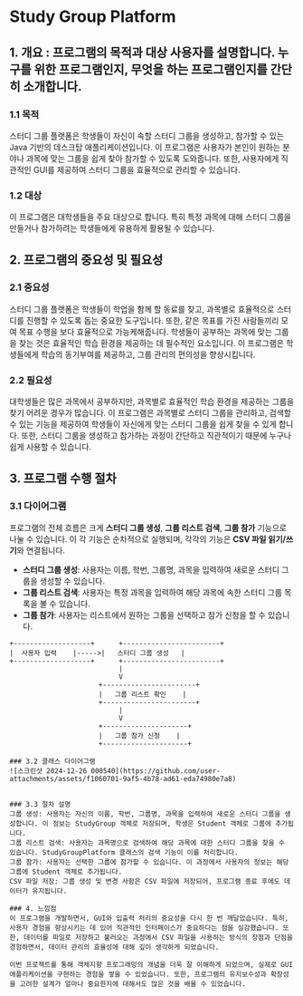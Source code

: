 # Study Group Platform

## 1. 개요 :  프로그램의 목적과 대상 사용자를 설명합니다. 누구를 위한 프로그램인지, 무엇을 하는 프로그램인지를 간단히 소개합니다.

### 1.1 목적
스터디 그룹 플랫폼은 학생들이 자신이 속할 스터디 그룹을 생성하고, 참가할 수 있는 Java 기반의 데스크탑 애플리케이션입니다. 이 프로그램은 사용자가 본인이 원하는 분야나 과목에 맞는 그룹을 쉽게 찾아 참가할 수 있도록 도와줍니다. 또한, 사용자에게 직관적인 GUI를 제공하여 스터디 그룹을 효율적으로 관리할 수 있습니다.

### 1.2 대상
이 프로그램은 대학생들을 주요 대상으로 합니다. 특히 특정 과목에 대해 스터디 그룹을 만들거나 참가하려는 학생들에게 유용하게 활용될 수 있습니다. 

## 2. 프로그램의 중요성 및 필요성

### 2.1 중요성
스터디 그룹 플랫폼은 학생들이 학업을 함께 할 동료를 찾고, 과목별로 효율적으로 스터디를 진행할 수 있도록 돕는 중요한 도구입니다. 또한, 같은 목표를 가진 사람들끼리 모여 목표 수행을 보다 효율적으로 가능케해줍니다. 학생들이 공부하는 과목에 맞는 그룹을 찾는 것은 효율적인 학습 환경을 제공하는 데 필수적인 요소입니다. 이 프로그램은 학생들에게 학습의 동기부여를 제공하고, 그룹 관리의 편의성을 향상시킵니다.

### 2.2 필요성
대학생들은 많은 과목에서 공부하지만, 과목별로 효율적인 학습 환경을 제공하는 그룹을 찾기 어려운 경우가 많습니다. 이 프로그램은 과목별로 스터디 그룹을 관리하고, 검색할 수 있는 기능을 제공하여 학생들이 자신에게 맞는 스터디 그룹을 쉽게 찾을 수 있게 합니다. 또한, 스터디 그룹을 생성하고 참가하는 과정이 간단하고 직관적이기 때문에 누구나 쉽게 사용할 수 있습니다.

## 3. 프로그램 수행 절차

### 3.1 다이어그램
프로그램의 전체 흐름은 크게 **스터디 그룹 생성**, **그룹 리스트 검색**, **그룹 참가** 기능으로 나눌 수 있습니다. 이 각 기능은 순차적으로 실행되며, 각각의 기능은 **CSV 파일 읽기/쓰기**와 연결됩니다. 

- **스터디 그룹 생성**: 사용자는 이름, 학번, 그룹명, 과목을 입력하여 새로운 스터디 그룹을 생성할 수 있습니다.
- **그룹 리스트 검색**: 사용자는 특정 과목을 입력하여 해당 과목에 속한 스터디 그룹 목록을 볼 수 있습니다.
- **그룹 참가**: 사용자는 리스트에서 원하는 그룹을 선택하고 참가 신청을 할 수 있습니다.

```plaintext
+-------------------+      +------------------------+
|  사용자 입력    |----->|   스터디 그룹 생성   |
+-------------------+      +------------------------+
                           |
                           V
                      +-----------------------+
                      |   그룹 리스트 확인    |
                      +-----------------------+
                           |
                           V
                      +---------------------+
                      |   그룹 참가 신청    |
                      +---------------------+

### 3.2 클래스 다이어그램
![스크린샷 2024-12-26 000540](https://github.com/user-attachments/assets/f1060701-9af5-4b78-ad61-eda74980e7a8)


### 3.3 절차 설명  
그룹 생성: 사용자는 자신의 이름, 학번, 그룹명, 과목을 입력하여 새로운 스터디 그룹을 생성합니다. 이 정보는 StudyGroup 객체로 저장되며, 학생은 Student 객체로 그룹에 추가됩니다.
그룹 리스트 검색: 사용자는 과목명으로 검색하여 해당 과목에 대한 스터디 그룹을 찾을 수 있습니다. StudyGroupPlatform 클래스의 검색 기능이 이를 처리합니다.
그룹 참가: 사용자는 선택한 그룹에 참가할 수 있습니다. 이 과정에서 사용자의 정보는 해당 그룹에 Student 객체로 추가됩니다.
CSV 파일 저장: 그룹 생성 및 변경 사항은 CSV 파일에 저장되어, 프로그램 종료 후에도 데이터가 유지됩니다.

### 4. 느낌점
이 프로그램을 개발하면서, GUI와 입출력 처리의 중요성을 다시 한 번 깨달았습니다. 특히, 사용자 경험을 향상시키는 데 있어 직관적인 인터페이스가 중요하다는 점을 실감했습니다. 또한, 데이터를 파일로 저장하고 불러오는 과정에서 CSV 파일을 사용하는 방식의 장점과 단점을 경험하면서, 데이터 관리의 효율성에 대해 깊이 생각하게 되었습니다.

이번 프로젝트를 통해 객체지향 프로그래밍의 개념을 더욱 잘 이해하게 되었으며, 실제로 GUI 애플리케이션을 구현하는 경험을 쌓을 수 있었습니다. 또한, 프로그램의 유지보수성과 확장성을 고려한 설계가 얼마나 중요한지에 대해서도 많은 것을 배울 수 있었습니다.
